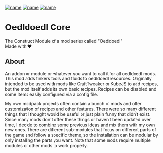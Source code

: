 [![name](https://img.shields.io/static/v1?message=%20available%20for%20Minecraft%201.12.2&logo=curseforge&style=for-the-badge&labelColor=cd603d&color=1e1e1e&logoColor=black&label)](https://www.curseforge.com/minecraft/mc-mods/oedldoedl-construct)
[![name](https://img.shields.io/static/v1?message=%20more%20from%20TheP2WKing&logo=curseforge&style=for-the-badge&labelColor=cd603d&color=1e1e1e&logoColor=black&label)](https://www.curseforge.com/members/thep2wking_twitch/projects)
[![name](https://img.shields.io/static/v1?message=%20mantained%20yes&logo=github&style=for-the-badge&labelColor=green&color=1e1e1e&logoColor=black&label)](https://github.com/TheP2WKing/oedldoedl-construct)

# Oedldoedl Core
The Construct Module of a mod series called "Oedldoedl" </br>
Made with ❤️

## About
An addon or module or whatever you want to call it for all oedldoedl mods. This mod adds tinkers tools and fluids to oedldoedl resources. Originally intended to be used with mods like CraftTweaker or KubeJS to add recipes, but the mod itself adds its own basic recipes. Recipes can be disabled and some items easily configured via a config file.

My own modpack projects often contain a bunch of mods and offer customization of recipes and other features. There were so many different things that I thought would be useful or just plain funny that didn't exist. Since many mods don't offer these things or haven't been updated over time, I decide to combine some previous ideas and mix them with my own new ones. There are different sub-modules that focus on different parts of the game and follow a specific theme, so the installation can be modular by only installing the parts you want. Note that some mods require multiple modules or other mods to work properly.
